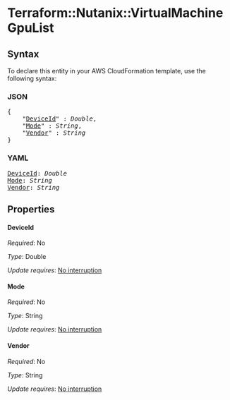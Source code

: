 # Terraform::Nutanix::VirtualMachine GpuList

## Syntax

To declare this entity in your AWS CloudFormation template, use the following syntax:

### JSON

<pre>
{
    "<a href="#deviceid" title="DeviceId">DeviceId</a>" : <i>Double</i>,
    "<a href="#mode" title="Mode">Mode</a>" : <i>String</i>,
    "<a href="#vendor" title="Vendor">Vendor</a>" : <i>String</i>
}
</pre>

### YAML

<pre>
<a href="#deviceid" title="DeviceId">DeviceId</a>: <i>Double</i>
<a href="#mode" title="Mode">Mode</a>: <i>String</i>
<a href="#vendor" title="Vendor">Vendor</a>: <i>String</i>
</pre>

## Properties

#### DeviceId

_Required_: No

_Type_: Double

_Update requires_: [No interruption](https://docs.aws.amazon.com/AWSCloudFormation/latest/UserGuide/using-cfn-updating-stacks-update-behaviors.html#update-no-interrupt)

#### Mode

_Required_: No

_Type_: String

_Update requires_: [No interruption](https://docs.aws.amazon.com/AWSCloudFormation/latest/UserGuide/using-cfn-updating-stacks-update-behaviors.html#update-no-interrupt)

#### Vendor

_Required_: No

_Type_: String

_Update requires_: [No interruption](https://docs.aws.amazon.com/AWSCloudFormation/latest/UserGuide/using-cfn-updating-stacks-update-behaviors.html#update-no-interrupt)

